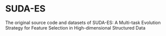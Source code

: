 # SUDA-ES
The original source code and datasets of SUDA-ES: A Multi-task Evolution Strategy for Feature Selection in High-dimensional Structured Data
